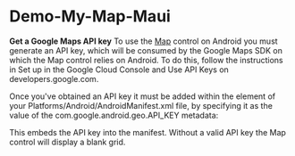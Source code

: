 # Demo-My-Map-Maui

**Get a Google Maps API key**
To use the [Map](https://learn.microsoft.com/en-us/dotnet/api/microsoft.maui.controls.maps.map) control on Android you must generate an API key, which will be consumed by the Google Maps SDK on which the Map control relies on Android. To do this, follow the instructions in Set up in the Google Cloud Console and Use API Keys on developers.google.com.

Once you've obtained an API key it must be added within the <application> element of your Platforms/Android/AndroidManifest.xml file, by specifying it as the value of the com.google.android.geo.API_KEY metadata:

 
<application android:allowBackup="true" android:icon="@mipmap/appicon" android:roundIcon="@mipmap/appicon_round" android:supportsRtl="true">
  <meta-data android:name="com.google.android.geo.API_KEY" android:value="PASTE-YOUR-API-KEY-HERE" />
</application>
  
  
This embeds the API key into the manifest. Without a valid API key the Map control will display a blank grid.

 
